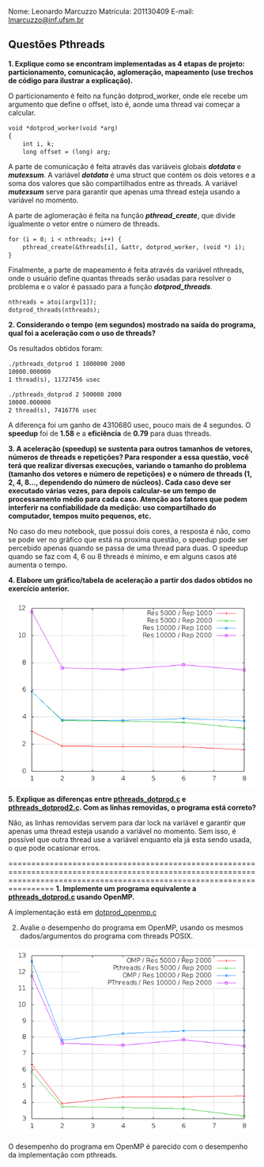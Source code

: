 Nome: Leonardo Marcuzzo
Matrícula: 201130409
E-mail: lmarcuzzo@inf.ufsm.br

## Questões Pthreads

**1. Explique como se encontram implementadas as 4 etapas de projeto: particionamento, comunicação, aglomeração, mapeamento (use trechos de código para ilustrar a explicação).**

O particionamento é feito na função dotprod_worker, onde ele recebe um argumento que define o offset, isto é, aonde uma thread vai começar a calcular.

	void *dotprod_worker(void *arg)
	{
   		int i, k;
   		long offset = (long) arg;

A parte de comunicação é feita através das variáveis globais ***dotdata*** e ***mutexsum***.
A variável ***dotdata*** é uma struct que contém os dois vetores e a soma dos valores que são compartilhados entre as threads.
A variável ***mutexsum*** serve para garantir que apenas uma thread esteja usando a variável no momento.

A parte de aglomeração é feita na função ***pthread_create***, que divide igualmente o vetor entre o número de threads.

    for (i = 0; i < nthreads; i++) {
        pthread_create(&threads[i], &attr, dotprod_worker, (void *) i);
    }

Finalmente, a parte de mapeamento é feita através da variável nthreads, onde o usuário define quantas threads serão usadas para resolver o problema e o valor é passado para a função ***dotprod_threads***.

    nthreads = atoi(argv[1]);
    dotprod_threads(nthreads);

**2. Considerando o tempo (em segundos) mostrado na saída do programa, qual foi a aceleração com o uso de threads?**

Os resultados obtidos foram:
```
./pthreads_dotprod 1 1000000 2000
10000.000000
1 thread(s), 11727456 usec
```

```
./pthreads_dotprod 2 500000 2000
10000.000000
2 thread(s), 7416776 usec
```

A diferença foi um ganho de 4310680 usec, pouco mais de 4 segundos.
O **speedup** foi de **1.58** e a **eficiência** de **0.79** para duas threads.

**3. A aceleração (speedup) se sustenta para outros tamanhos de vetores, números de threads e repetições? Para responder a essa questão, você terá que realizar diversas execuções, variando o tamanho do problema (tamanho dos vetores e número de repetições) e o número de threads (1, 2, 4, 8..., dependendo do número de núcleos). Cada caso deve ser executado várias vezes, para depois calcular-se um tempo de processamento médio para cada caso. Atenção aos fatores que podem interferir na confiabilidade da medição: uso compartilhado do computador, tempos muito pequenos, etc.**

No caso do meu notebook, que possui dois cores, a resposta é não, como se pode ver no gráfico que está na proxima questão, o speedup pode ser percebido apenas quando se passa de uma thread para duas. O speedup quando se faz com 4, 6 ou 8 threads é mínimo, e em alguns casos até aumenta o tempo.


**4. Elabore um gráfico/tabela de aceleração a partir dos dados obtidos no exercício anterior.**

![](grafico.png)

**5. Explique as diferenças entre [pthreads_dotprod.c](pthreads_dotprod/pthreads_dotprod.c) e [pthreads_dotprod2.c](pthreads_dotprod/pthreads_dotprod2.c). Com as linhas removidas, o programa está correto?**

Não, as linhas removidas servem para dar lock na variável e garantir que apenas uma thread esteja usando a variável no momento. Sem isso, é possível que outra thread use a variável enquanto ela já esta sendo usada, o que pode ocasionar erros.

============================================================================================================================================================================
**1. Implemente um programa equivalente a [pthreads_dotprod.c](pthreads_dotprod/pthreads_dotprod.c) usando OpenMP.** 

A implementação está em [dotprod_openmp.c](openmp/dotprod_openmp.c)

2. Avalie o desempenho do programa em OpenMP, usando os mesmos dados/argumentos do programa com threads POSIX.

![](grafico2.png)

O desempenho do programa em OpenMP é parecido com o desempenho da implementação com pthreads.